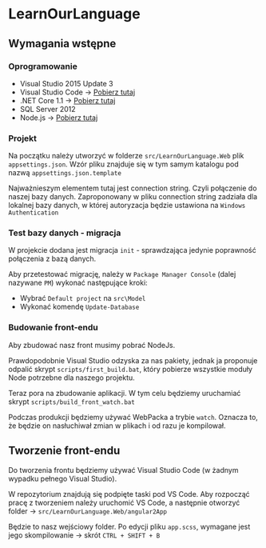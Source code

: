# LearnOurLanguage
## Wymagania wstępne
### Oprogramowanie
+ Visual Studio 2015 Update 3
+ Visual Studio Code -> [Pobierz tutaj](https://code.visualstudio.com/)
+ .NET Core 1.1 -> [Pobierz tutaj](https://www.microsoft.com/net/download/core#/current)
+ SQL Server 2012
+ Node.js -> [Pobierz tutaj](https://nodejs.org/en/)

### Projekt
Na początku należy utworzyć w folderze `src/LearnOurLanguage.Web` plik `appsettings.json`. 
Wzór pliku znajduje się w tym samym katalogu pod nazwą `appsettings.json.template`

Najważnieszym elementem tutaj jest connection string. Czyli połączenie do naszej bazy danych.
Zaproponowany w pliku connection string zadziała dla lokalnej bazy danych, w której autoryzacja będzie 
ustawiona na `Windows Authentication`

### Test bazy danych - migracja
W projekcie dodana jest migracja `init` - sprawdzająca jedynie poprawność połączenia z bazą danych.

Aby przetestować migrację, należy w `Package Manager Console` (dalej nazywane `PM`) wykonać następujące kroki:
+ Wybrać `Default project` na `src\Model`
+ Wykonać komendę `Update-Database`

### Budowanie front-endu
Aby zbudować nasz front musimy pobrać NodeJs.

Prawdopodobnie Visual Studio odzyska za nas pakiety, jednak ja proponuje odpalić skrypt `scripts/first_build.bat`, 
który pobierze wszystkie moduły Node potrzebne dla naszego projektu.

Teraz pora na zbudowanie aplikacji. W tym celu będziemy uruchamiać skrypt `scripts/build_front_watch.bat`

Podczas produkcji będziemy używać WebPacka a trybie `watch`. Oznacza to, że będzie on nasłuchiwał zmian w plikach 
i od razu je kompilował.


## Tworzenie front-endu
Do tworzenia frontu będziemy używać Visual Studio Code (w żadnym wypadku pełnego Visual Studio).

W repozytorium znajdują się podpięte taski pod VS Code. Aby rozpocząć pracę z tworzeniem należy uruchomić VS Code, a następnie otworzyć folder -> `src/LearnOurLanguage.Web/angular2App`

Będzie to nasz wejściowy folder. Po edycji pliku `app.scss`, wymagane jest jego skompilowanie -> skrót `CTRL + SHIFT + B`
